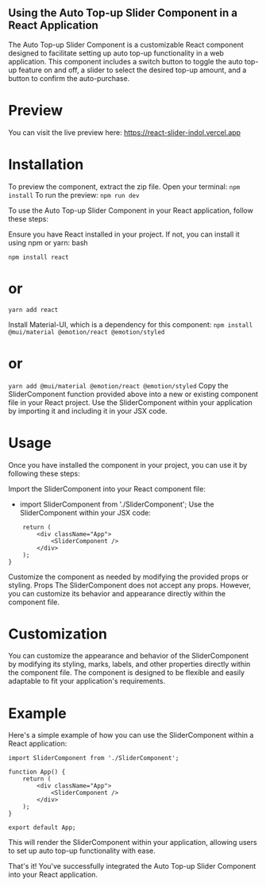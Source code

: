 ## Using the Auto Top-up Slider Component in a React Application
The Auto Top-up Slider Component is a customizable React component designed to facilitate setting up auto top-up functionality in a web application. This component includes a switch button to toggle the auto top-up feature on and off, a slider to select the desired top-up amount, and a button to confirm the auto-purchase.

# Preview
You can visit the live preview here: https://react-slider-indol.vercel.app

# Installation
To preview the component, extract the zip file. Open your terminal:
```npm install```
To run the preview:
```npm run dev```

To use the Auto Top-up Slider Component in your React application, follow these steps:

Ensure you have React installed in your project. If not, you can install it using npm or yarn:
bash

```npm install react```

# or

```yarn add react```

Install Material-UI, which is a dependency for this component:
```npm install @mui/material @emotion/react @emotion/styled```

# or

```yarn add @mui/material @emotion/react @emotion/styled```
Copy the SliderComponent function provided above into a new or existing component file in your React project.
Use the SliderComponent within your application by importing it and including it in your JSX code.

# Usage

Once you have installed the component in your project, you can use it by following these steps:

Import the SliderComponent into your React component file:
- import SliderComponent from './SliderComponent';
Use the SliderComponent within your JSX code:
```function App() {
    return (
        <div className="App">
            <SliderComponent />
        </div>
    );
}
```
Customize the component as needed by modifying the provided props or styling.
Props
The SliderComponent does not accept any props. However, you can customize its behavior and appearance directly within the component file.

# Customization
You can customize the appearance and behavior of the SliderComponent by modifying its styling, marks, labels, and other properties directly within the component file. The component is designed to be flexible and easily adaptable to fit your application's requirements.

# Example
Here's a simple example of how you can use the SliderComponent within a React application:

```import React from 'react';
import SliderComponent from './SliderComponent';

function App() {
    return (
        <div className="App">
            <SliderComponent />
        </div>
    );
}

export default App;
```
This will render the SliderComponent within your application, allowing users to set up auto top-up functionality with ease.

That's it! You've successfully integrated the Auto Top-up Slider Component into your React application. 
